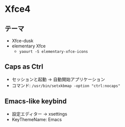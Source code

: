 # Xfce4
## テーマ
* Xfce-dusk
* elementary Xfce
    * `yaourt -S elementary-xfce-icons`

## Caps as Ctrl
* セッションと起動 -> 自動開始アプリケーション
* コマンド: `/usr/bin/setxkbmap -option "ctrl:nocaps"`

## Emacs-like keybind
* 設定エディター -> xsettings
* KeyThemeName: Emacs
